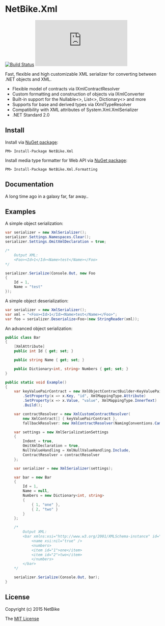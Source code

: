 NetBike.Xml
============

[![Build Status](https://cloud.drone.io/api/badges/netbike/netbike.xml/status.svg)](https://cloud.drone.io/netbike/netbike.xml)
[![NuGet](https://img.shields.io/nuget/v/NetBike.Xml)](https://www.nuget.org/packages/NetBike.Xml)

Fast, flexible and high customizable XML serializer for converting between .NET objects and XML.

* Flexible model of contracts via IXmlContractResolver
* Custom formatting and construction of objects via IXmlConverter
* Built-in support for the Nullable<>, List<>, Dictionary<> and more
* Supports for base and derived types via IXmlTypeResolver
* Compatibility with XML attributes of System.Xml.XmlSerializer
* .NET Standard 2.0

Install
-------

Install via [NuGet package](https://www.nuget.org/packages/NetBike.Xml/):

```
PM> Install-Package NetBike.Xml
```

Install media type formatter for Web API via [NuGet package](https://www.nuget.org/packages/NetBike.Xml.Formatting/):

```
PM> Install-Package NetBike.Xml.Formatting
```

Documentation
-------------

A long time ago in a galaxy far, far away..

Examples
--------

A simple object serialization:

```csharp
var serializer = new XmlSerializer();
serializer.Settings.Namespaces.Clear();
serializer.Settings.OmitXmlDeclaration = true;

/*
    Output XML:
    <Foo><Id>1</Id><Name>test</Name></Foo>
*/

serializer.Serialize(Console.Out, new Foo
{
    Id = 1,
    Name = "test"
});
```

A simple object deserialization:

```csharp
var serializer = new XmlSerializer();
var xml = "<Foo><Id>1</Id><Name>test</Name></Foo>";
var foo = serializer.Deserialize<Foo>(new StringReader(xml));
```

An advanced object serialization:

```csharp
public class Bar
{
    [XmlAttribute]
    public int Id { get; set; }

    public string Name { get; set; }

    public Dictionary<int, string> Numbers { get; set; }
}

public static void Example()
{
    var keyValuePairContract = new XmlObjectContractBuilder<KeyValuePair<int, string>>()
        .SetProperty(x => x.Key, "id", XmlMappingType.Attribute)
        .SetProperty(x => x.Value, "value", XmlMappingType.InnerText)
        .Build();

    var contractResolver = new XmlCustomContractResolver(
        new XmlContract[] { keyValuePairContract },
        fallbackResolver: new XmlContractResolver(NamingConventions.CamelCase))

    var settings = new XmlSerializationSettings
    {
        Indent = true,
        OmitXmlDeclaration = true,
        NullValueHandling = XmlNullValueHandling.Include,
        ContractResolver = contractResolver
    };

    var serializer = new XmlSerializer(settings);

    var bar = new Bar
    {
        Id = 1,
        Name = null,
        Numbers = new Dictionary<int, string>
        {
            { 1, "one" },
            { 2, "two" }
        }
    };

    /*
        Output XML:
        <bar xmlns:xsi="http://www.w3.org/2001/XMLSchema-instance" id="1">
            <name xsi:nil="true" />
            <numbers>
            <item id="1">one</item>
            <item id="2">two</item>
            </numbers>
        </bar>
    */

    serializer.Serialize(Console.Out, bar);
}
```

License
-------
Copyright (c) 2015 NetBike

The [MIT License](https://github.com/netbike/netbike.xml/blob/master/LICENSE)
